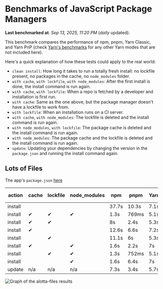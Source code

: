 # Benchmarks of JavaScript Package Managers

**Last benchmarked at**: _Sep 13, 2025, 11:20 PM_ (_daily_ updated).

This benchmark compares the performance of npm, pnpm, Yarn Classic, and Yarn PnP (check [Yarn's benchmarks](https://yarnpkg.com/benchmarks) for any other Yarn modes that are not included here).

Here's a quick explanation of how these tests could apply to the real world:

- `clean install`: How long it takes to run a totally fresh install: no lockfile present, no packages in the cache, no `node_modules` folder.
- `with cache`, `with lockfile`, `with node_modules`: After the first install is done, the install command is run again.
- `with cache`, `with lockfile`: When a repo is fetched by a developer and installation is first run.
- `with cache`: Same as the one above, but the package manager doesn't have a lockfile to work from.
- `with lockfile`: When an installation runs on a CI server.
- `with cache`, `with node_modules`: The lockfile is deleted and the install command is run again.
- `with node_modules`, `with lockfile`: The package cache is deleted and the install command is run again.
- `with node_modules`: The package cache and the lockfile is deleted and the install command is run again.
- `update`: Updating your dependencies by changing the version in the `package.json` and running the install command again.

## Lots of Files

The app's `package.json` [here](https://github.com/pnpm/pnpm.io/blob/main/benchmarks/fixtures/alotta-files/package.json)

| action  | cache | lockfile | node_modules| npm | pnpm | Yarn | Yarn PnP |
| ---     | ---   | ---      | ---         | --- | ---  | ---  | ---      |
| install |       |          |             | 37.7s | 10.3s | 7.1s | 3.5s |
| install | ✔     | ✔        | ✔           | 1.3s | 769ms | 5.1s | n/a |
| install | ✔     | ✔        |             | 8s | 2.4s | 5.3s | 1.3s |
| install | ✔     |          |             | 12.6s | 6.6s | 7.2s | 3s |
| install |       | ✔        |             | 11.1s | 6s | 5.3s | 1.3s |
| install | ✔     |          | ✔           | 1.6s | 2.2s | 7s | n/a |
| install |       | ✔        | ✔           | 1.3s | 752ms | 5.1s | n/a |
| install |       |          | ✔           | 1.6s | 6.4s | 7s | n/a |
| update  | n/a | n/a | n/a | 7.3s | 3.4s | 5.7s | 3.1s |

<img alt="Graph of the alotta-files results" src="/img/benchmarks/alotta-files.svg" />